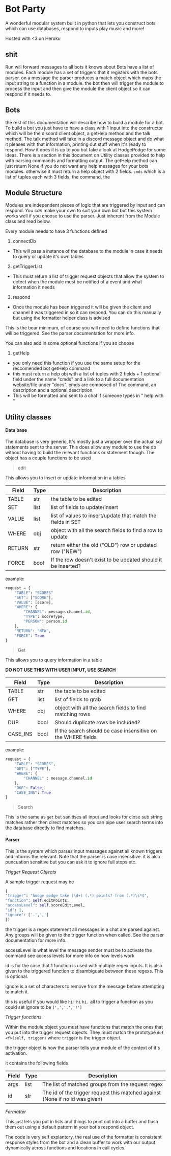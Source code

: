 # Bot Party

A wonderful modular system built in python that lets you construct bots which can use databases, respond to inputs play music and more!

Hosted with <3 on Heroku


## shit

Run will forward messages to all bots it knows about
Bots have a list of modules.
Each module has a set of triggers that it registers with the bots parser.
on a message the parser produces a match object which maps the input string to
a function in a module.
the bot then will trigger the module to process the input and then give the module
the client object so it can respond if it needs to.

## Bots

the rest of this documentation will describe how to build a module for a bot. To build a bot
you just have to have a class with 1 input into the constructor which will be the discord client object, a getHelp method and the talk method.
The talk method will take in a discord message object and do what it pleases with that information, printing out stuff when it's ready to respond. How it does it is up to you but take a look at HodgePodge for some ideas. There is a section in this document on Utility classes provided to help with parsing commands and formatting output.
The getHelp method can just return None if you do not want any help messages for your bots modules.
otherwise it must return a help object with 2 fields. `cmds` which is a list of tuples each with 3 fields, the
command, the

## Module Structure

Modules are independent pieces of logic that are triggered by input and can respond.
You _can_ make your own to suit your own bot but this system works well if you choose to use the parser.
Just inherent from the Module class and read below.

Every module needs to have 3 functions defined

1. connectDb
  - This will pass a instance of the database to the module in case it needs to
   query or update it's own tables
2. getTriggerList
  - This must return a list of trigger request objects that allow the system to
  detect when the module must be notified of a event and what information it needs
3. respond
  - Once the module has been triggered it will be given the client and channel it was triggered in
  so it can respond. You can do this manually but using the formatter helper class is advised

This is the bear minimum, of course you will need to define functions that will be triggered.
See the parser documentation for more info.

You can also add in some optional functions if you so choose

1. getHelp
  - you only need this function if you use the same setup for the reccomended bot getHelp command
  - this must return a help obj with a list of tuples with 2 fields + 1 optional field under the name "cmds" and a link to a full documentation website/file under "docs". cmds are composed of The command, an description and a optional description.
  - This will be formatted and sent to a chat if someone types in "<bot name> help with <module name>"

## Utility classes

#### Data base

The database is very generic, It's mostly just a wrapper over the actual sql
statements sent to the server. This does allow any module to use the db without having
to build the relevant functions or statement though.
The object has a couple functions to be used

> edit

This allows you to insert or update information in a tables

| Field  | Type | Description                                                   |
| ------ | ---- | ------------------------------------------------------------- |
| TABLE  | str  | the table to be edited                                        |
| SET    | list | list of fields to update/insert                               |
| VALUE  | list | list of values to insert/update that match the fields in SET  |
| WHERE  | obj  | object with all the search fields to find a row to update     |
| RETURN | str  | return either the old ("OLD") row or updated row ("NEW")      |
| FORCE  | bool | If the row doesn't exist to be updated should it be inserted? |

example:
```python
request = {
    "TABLE": "SCORES"
    "SET": ["SCORE"],
    "VALUE": [score],
    "WHERE": {
        "CHANNEL": message.channel.id,
        "TYPE": scoreType,
        "PERSON": person.id
    },
    "RETURN": "NEW",
    "FORCE": True
}
```

> Get

This allows you to query information in a table

**DO NOT USE THIS WITH USER INPUT, USE SEARCH**

| Field    | Type | Description                                                   |
| -------- | ---- | ------------------------------------------------------------- |
| TABLE    | str  | the table to be edited                                        |
| GET      | list | list of fields to grab                                        |
| WHERE    | obj  | object with all the search fields to find matching rows       |
| DUP      | bool | Should duplicate rows be included?                            |
| CASE_INS | bool | If the search should be case insensitive on the WHERE fields  |

example:
```python
request = {
    "TABLE": "SCORES",
    "GET": ["TYPE"],
    "WHERE": {
        "CHANNEL" : message.channel.id
    },
    "DUP": False,
    "CASE_INS": True
}
```

> Search

This is the same as `get` but sanitises all input and looks for close sub string
matches rather then direct matches so you can pipe user search terms into the
database directly to find matches.

#### Parser

This is the system which parses input messages against all known triggers and
informs the relevant. Note that the parser is case insensitive.
it is also puncuation sensitive but you can ask it to ignore full stops etc.

*Trigger Request Objects*

A sample trigger request may be
```python
{
"trigger": "hodge podge take (\d+) (.*) points? from (.*)\s*$",
"function": self.editPoints,
"accessLevel": self.scoreEditLevel,
"id": 1,
"ignore": ['.',',']
})
```

the trigger is a regex statement all messages in a chat are parsed against.
Any groups will be given to the trigger function when called. See the parser
documentation for more info.

accessLevel is what level the message sender must be to activate the command
see access levels for more info on how levels work

id is for the case that 1 function is used with multiple regex inputs. It is also
given to the triggered function to disambiguate between these regexs. This is optional.

ignore is a set of characters to remove from the message before attempting to match it.

this is useful if you would like `hi!` `hi` `hi.` all to trigger a function as you
could set ignore to be `[',','.','!']`

*Trigger functions*

Within the module object you must have functions that match the ones that you put
into the trigger request objects.
They must match the prototype `def <f>(self, trigger)` where `trigger` is the
trigger object.

the trigger object is how the parser tells your module of the context of it's activation.

it contains the following fields

| Field | Type | Description                                                                  |
| ----- | ---- | -----------------------------------------------------------------------------|
| args  | list | The list of matched groups from the request regex                            |
| id    | str  | The id of the trigger request this matched against (None if no id was given) |

*Formatter*

This just lets you put in lists and things to print out into a buffer and flush them out using a default
pattern in your bot's respond object.

The code is very self explantory, the real use of the formatter is consistent response styles from the bot and a clean buffer to work with our output dynamically across functions and locations in call cycles.
